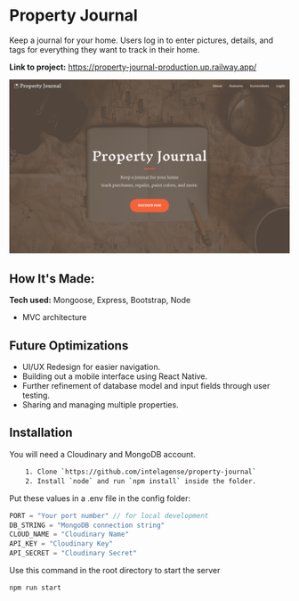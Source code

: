# Property Journal
Keep a journal for your home. Users log in to enter pictures, details, and tags for everything they want to track in their home. 

**Link to project:** https://property-journal-production.up.railway.app/

![screenshot](/assets/propertyjournal.png)

## How It's Made:

**Tech used:** Mongoose, Express, Bootstrap, Node

* MVC architecture

## Future Optimizations

* UI/UX Redesign for easier navigation.
* Building out a mobile interface using React Native.
* Further refinement of database model and input fields through user testing.
* Sharing and managing multiple properties.


## Installation
You will need a Cloudinary and MongoDB account.

```bash
    1. Clone `https://github.com/intelagense/property-journal`
    2. Install `node` and run `npm install` inside the folder.
```
Put these values in a .env file in the config folder:
```JavaScript
PORT = "Your port number" // for local development
DB_STRING = "MongoDB connection string"
CLOUD_NAME = "Cloudinary Name"
API_KEY = "Cloudinary Key"
API_SECRET = "Cloudinary Secret"
```

Use this command in the root directory to start the server
```bash
npm run start
```